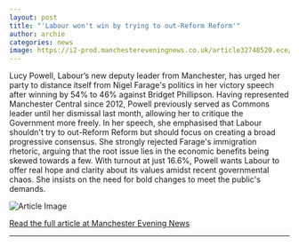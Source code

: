 ```yaml
---
layout: post
title: "'Labour won't win by trying to out-Reform Reform'"
author: archie
categories: news
image: https://i2-prod.manchestereveningnews.co.uk/article32748520.ece/ALTERNATES/s1200/0_Labour-deputy-leadership-contest.jpg
---
```

Lucy Powell, Labour’s new deputy leader from Manchester, has urged her party to distance itself from Nigel Farage's politics in her victory speech after winning by 54% to 46% against Bridget Phillipson. Having represented Manchester Central since 2012, Powell previously served as Commons leader until her dismissal last month, allowing her to critique the Government more freely. In her speech, she emphasised that Labour shouldn't try to out-Reform Reform but should focus on creating a broad progressive consensus. She strongly rejected Farage's immigration rhetoric, arguing that the root issue lies in the economic benefits being skewed towards a few. With turnout at just 16.6%, Powell wants Labour to offer real hope and clarity about its values amidst recent governmental chaos. She insists on the need for bold changes to meet the public's demands.

![Article Image](https://i2-prod.manchestereveningnews.co.uk/article32748520.ece/ALTERNATES/s1200/0_Labour-deputy-leadership-contest.jpg)

[Read the full article at Manchester Evening News](https://www.manchestereveningnews.co.uk/news/greater-manchester-news/labour-wont-win-trying-out-32748463)

---
